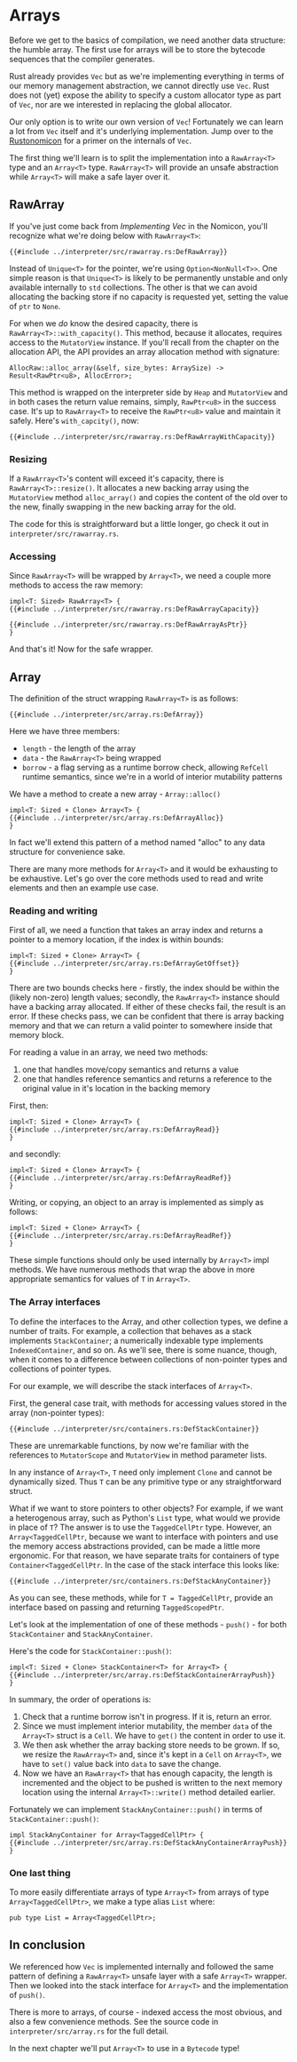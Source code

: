 # Arrays

Before we get to the basics of compilation, we need another data structure:
the humble array. The first use for arrays will be to store the bytecode
sequences that the compiler generates.

Rust already provides `Vec` but as we're implementing everything in terms of our
memory management abstraction, we cannot directly use `Vec`. Rust does not
(yet) expose the ability to specify a custom allocator type as part of `Vec`,
nor are we interested in replacing the global allocator.

Our only option is to write our own version of `Vec`! Fortunately we can
learn a lot from `Vec` itself and it's underlying implementation. Jump over to
the [Rustonomicon][1] for a primer on the internals of `Vec`.

The first thing we'll learn is to split the implementation into a `RawArray<T>`
type and an `Array<T>` type. `RawArray<T>` will provide an unsafe abstraction
while `Array<T>` will make a safe layer over it.


## RawArray

If you've just come back from _Implementing Vec_ in the Nomicon, you'll
recognize what we're doing below with `RawArray<T>`:

```rust,ignore
{{#include ../interpreter/src/rawarray.rs:DefRawArray}}
```

Instead of `Unique<T>` for the pointer, we're using `Option<NonNull<T>>`.
One simple reason is that `Unique<T>` is likely to be permanently unstable and
only available internally to `std` collections. The other is that we can
avoid allocating the backing store if no capacity is requested yet, setting
the value of `ptr` to `None`.

For when we _do_ know the desired capacity, there is
`RawArray<T>::with_capacity()`. This method, because it allocates, requires
access to the `MutatorView` instance. If you'll recall from the chapter on
the allocation API, the API provides an array allocation method with
signature:

```rust,ignore
AllocRaw::alloc_array(&self, size_bytes: ArraySize) -> Result<RawPtr<u8>, AllocError>;
```

This method is wrapped on the interpreter side by `Heap` and `MutatorView` and
in both cases the return value remains, simply, `RawPtr<u8>` in the success
case. It's up to `RawArray<T>` to receive the `RawPtr<u8>` value and maintain
it safely. Here's `with_capcity()`, now:

```rust,ignore
{{#include ../interpreter/src/rawarray.rs:DefRawArrayWithCapacity}}
```

### Resizing

If a `RawArray<T>`'s content will exceed it's capacity, there is
`RawArray<T>::resize()`. It allocates a new backing array using the
`MutatorView` method `alloc_array()` and copies the content of the old
over to the new, finally swapping in the new backing array for the old.

The code for this is straightforward but a little longer, go check it out
in `interpreter/src/rawarray.rs`.

### Accessing

Since `RawArray<T>` will be wrapped by `Array<T>`, we need a couple more
methods to access the raw memory:

```rust,ignore
impl<T: Sized> RawArray<T> {
{{#include ../interpreter/src/rawarray.rs:DefRawArrayCapacity}}

{{#include ../interpreter/src/rawarray.rs:DefRawArrayAsPtr}}
}
```

And that's it! Now for the safe wrapper.


## Array

The definition of the struct wrapping `RawArray<T>` is as follows:

```rust,ignore
{{#include ../interpreter/src/array.rs:DefArray}}
```

Here we have three members:

* `length` - the length of the array
* `data` - the `RawArray<T>` being wrapped
* `borrow` - a flag serving as a runtime borrow check, allowing `RefCell`
  runtime semantics, since we're in a world of interior mutability patterns

We have a method to create a new array - `Array::alloc()`

```rust,ignore
impl<T: Sized + Clone> Array<T> {
{{#include ../interpreter/src/array.rs:DefArrayAlloc}}
}
```

In fact we'll extend this pattern of a method named "alloc" to any data
structure for convenience sake.

There are many more methods for `Array<T>` and it would be exhausting to be
exhaustive. Let's go over the core methods used to read and write elements
and then an example use case.

### Reading and writing

First of all, we need a function that takes an array index and returns a
pointer to a memory location, if the index is within bounds:

```rust,ignore
impl<T: Sized + Clone> Array<T> {
{{#include ../interpreter/src/array.rs:DefArrayGetOffset}}
}
```

There are two bounds checks here - firstly, the index should be within the
(likely non-zero) length values; secondly, the `RawArray<T>` instance
should have a backing array allocated. If either of these checks fail, the
result is an error. If these checks pass, we can be confident that there
is array backing memory and that we can return a valid pointer to somewhere
inside that memory block.

For reading a value in an array, we need two methods:

1. one that handles move/copy semantics and returns a value
2. one that handles reference semantics and returns a reference to the original
   value in it's location in the backing memory

First, then:

```rust,ignore
impl<T: Sized + Clone> Array<T> {
{{#include ../interpreter/src/array.rs:DefArrayRead}}
}
```

and secondly:

```rust,ignore
impl<T: Sized + Clone> Array<T> {
{{#include ../interpreter/src/array.rs:DefArrayReadRef}}
}
```

Writing, or copying, an object to an array is implemented as simply as follows:

```rust,ignore
impl<T: Sized + Clone> Array<T> {
{{#include ../interpreter/src/array.rs:DefArrayReadRef}}
}
```

These simple functions should only be used internally by `Array<T>` impl
methods. We have numerous methods that wrap the above in more appropriate
semantics for values of `T` in `Array<T>`.

### The Array interfaces

To define the interfaces to the Array, and other collection types, we define a
number of traits. For example, a collection that behaves as a stack implements
`StackContainer`; a numerically indexable type implements `IndexedContainer`,
and so on. As we'll see, there is some nuance, though, when it comes to a
difference between collections of non-pointer types and collections of pointer
types.

For our example, we will describe the stack interfaces of `Array<T>`.

First, the general case trait, with methods for accessing values stored in the
array (non-pointer types):

```rust,ignore
{{#include ../interpreter/src/containers.rs:DefStackContainer}}
```

These are unremarkable functions, by now we're familiar with the references to
`MutatorScope` and `MutatorView` in method parameter lists.

In any instance of `Array<T>`, `T` need only implement `Clone` and cannot be
dynamically sized. Thus `T` can be any primitive type or any straightforward
struct.

What if we want to store pointers to other objects? For example, if we want a
heterogenous array, such as Python's `List` type, what would we provide in
place of `T`? The answer is to use the `TaggedCellPtr` type. However,
an `Array<TaggedCellPtr`, because we want to interface with pointers and
use the memory access abstractions provided, can be made a little more
ergonomic. For that reason, we have separate traits for containers of type
`Container<TaggedCellPtr`. In the case of the stack interface this looks like:

```rust,ignore
{{#include ../interpreter/src/containers.rs:DefStackAnyContainer}}
```

As you can see, these methods, while for `T = TaggedCellPtr`, provide an
interface based on passing and returning `TaggedScopedPtr`.

Let's look at the implementation of one of these methods - `push()`  - for
both `StackContainer` and `StackAnyContainer`.

Here's the code for `StackContainer::push()`:

```rust,ignore
impl<T: Sized + Clone> StackContainer<T> for Array<T> {
{{#include ../interpreter/src/array.rs:DefStackContainerArrayPush}}
}
```

In summary, the order of operations is:

1. Check that a runtime borrow isn't in progress. If it is, return an error.
1. Since we must implement interior mutability, the member `data` of the
   `Array<T>` struct is a `Cell`. We have to `get()` the content in order
   to use it.
1. We then ask whether the array backing store needs to be grown. If so,
   we resize the `RawArray<T>` and, since it's kept in a `Cell` on `Array<T>`,
   we have to `set()` value back into `data` to save the change.
1. Now we have an `RawArray<T>` that has enough capacity, the length is
   incremented and the object to be pushed is written to the next memory
   location using the internal `Array<T>::write()` method detailed earlier.

Fortunately we can implement `StackAnyContainer::push()` in terms of
`StackContainer::push()`:

```rust,ignore
impl StackAnyContainer for Array<TaggedCellPtr> {
{{#include ../interpreter/src/array.rs:DefStackAnyContainerArrayPush}}
}
```

### One last thing

To more easily differentiate arrays of type `Array<T>` from arrays of type
`Array<TaggedCellPtr>`, we make a type alias `List` where:

```rust,ignore
pub type List = Array<TaggedCellPtr>;
```


## In conclusion

We referenced how `Vec` is implemented internally and followed the same pattern
of defining a `RawArray<T>` unsafe layer with a safe `Array<T>` wrapper. Then
we looked into the stack interface for `Array<T>` and the implementation of
`push()`.

There is more to arrays, of course - indexed access the most obvious, and also
a few convenience methods. See the source code in `interpreter/src/array.rs`
for the full detail.

In the next chapter we'll put `Array<T>` to use in a `Bytecode` type!


[1]: https://doc.rust-lang.org/nomicon/vec.html
